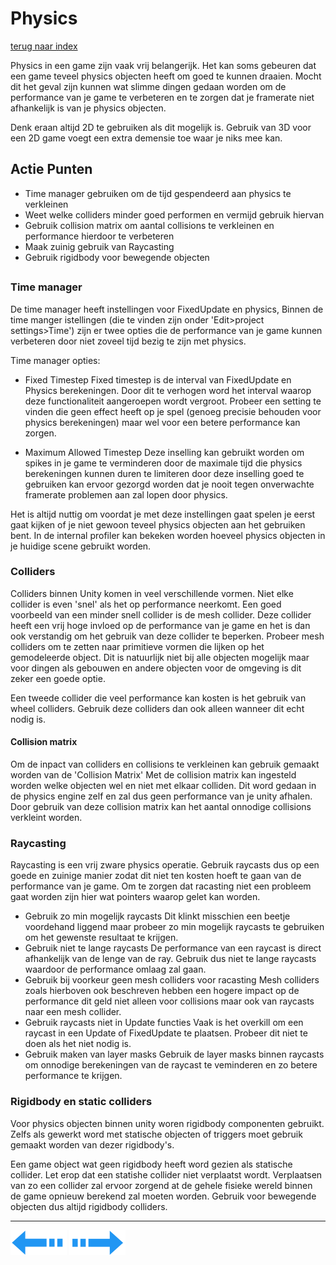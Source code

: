 # Physics
[terug naar index](/Index.md#unity-settings)  

Physics in een game zijn vaak vrij belangerijk. Het kan soms gebeuren dat een game teveel physics objecten heeft om goed te kunnen draaien. 
Mocht dit het geval zijn kunnen wat slimme dingen gedaan worden om de performance van je game te verbeteren en te zorgen dat je framerate 
niet afhankelijk is van je physics objecten. 

Denk eraan altijd 2D te gebruiken als dit mogelijk is. Gebruik van 3D voor een 2D game voegt een 
extra demensie toe waar je niks mee kan.  

## Actie Punten
* Time manager gebruiken om de tijd gespendeerd aan physics te verkleinen
* Weet welke colliders minder goed performen en vermijd gebruik hiervan
* Gebruik collision matrix om aantal collisions te verkleinen en performance hierdoor te verbeteren
* Maak zuinig gebruik van Raycasting
* Gebruik rigidbody voor bewegende objecten
##  

### Time manager  

De time manager heeft instellingen voor FixedUpdate en physics, Binnen de time manger istellingen (die te vinden zijn onder 'Edit>project settings>Time') 
zijn er twee opties die de performance van je game kunnen verbeteren door niet zoveel tijd bezig te zijn met physics.

Time manager opties:  
* Fixed Timestep
Fixed timestep is de interval van FixedUpdate en Physics berekeningen. Door dit te verhogen word het interval waarop deze functionaliteit aangeroepen 
wordt vergroot. Probeer een setting te vinden die geen effect heeft op je spel (genoeg precisie behouden voor physics berekeningen) maar wel voor
een betere performance kan zorgen.  

* Maximum Allowed Timestep
Deze inselling kan gebruikt worden om spikes in je game te verminderen door de maximale tijd die physics berekeningen kunnen duren te limiteren 
door deze inselling goed te gebruiken kan ervoor gezorgd worden dat je nooit tegen onverwachte framerate problemen aan zal lopen door physics.  

Het is altijd nuttig om voordat je met deze instellingen gaat spelen je eerst gaat kijken of je niet gewoon teveel physics objecten aan het gebruiken 
bent. In de internal profiler kan bekeken worden hoeveel physics objecten in je huidige scene gebruikt worden.  

### Colliders  

Colliders binnen Unity komen in veel verschillende vormen. Niet elke collider is even 'snel' als het op performance neerkomt. Een goed voorbeeld 
van een minder snell collider is de mesh collider. Deze collider heeft een vrij hoge invloed op de performance van je game en het is dan ook verstandig 
om het gebruik van deze collider te beperken. Probeer mesh colliders om te zetten naar primitieve vormen die lijken op het gemodeleerde object. Dit is 
natuurlijk niet bij alle objecten mogelijk maar voor dingen als gebouwen en andere objecten voor de omgeving is dit zeker een goede optie.  

Een tweede collider die veel performance kan kosten is het gebruik van wheel colliders. Gebruik deze colliders dan ook alleen wanneer dit echt nodig is.  

#### Collision matrix  

Om de inpact van colliders en collisions te verkleinen kan gebruik gemaakt worden van de 'Collision Matrix' Met de collision matrix kan ingesteld 
worden welke objecten wel en niet met elkaar colliden. Dit word gedaan in de physics engine zelf en zal dus geen performance van je unity afhalen. 
Door gebruik van deze collision matrix kan het aantal onnodige collisions verkleint worden.  

### Raycasting  

Raycasting is een vrij zware physics operatie. Gebruik raycasts dus op een goede en zuinige manier zodat dit niet ten kosten hoeft te gaan van de performance 
van je game. Om te zorgen dat racasting niet een probleem gaat worden zijn hier wat pointers waarop gelet kan worden.

* Gebruik zo min mogelijk raycasts
Dit klinkt misschien een beetje voordehand liggend maar probeer zo min mogelijk raycasts te gebruiken om het gewenste resultaat te krijgen.  
* Gebruik niet te lange raycasts
De performance van een raycast is direct afhankelijk van de lenge van de ray. Gebruik dus niet te lange raycasts waardoor de performance omlaag zal gaan.  
* Gebruik bij voorkeur geen mesh colliders voor racasting
Mesh colliders zoals hierboven ook beschreven hebben een hogere impact op de performance dit geld niet alleen voor collisions maar ook van raycasts naar een mesh collider.  
* Gebruik raycasts niet in Update functies
Vaak is het overkill om een raycast in een Update of FixedUpdate te plaatsen. Probeer dit niet te doen als het niet nodig is.  
* Gebruik maken van layer masks 
Gebruik de layer masks binnen raycasts om onnodige berekeningen van de raycast te veminderen en zo betere performance te krijgen.  

### Rigidbody en static colliders  

Voor physics objecten binnen unity woren rigidbody componenten gebruikt. Zelfs als gewerkt word met statische objecten of triggers moet gebruik 
gemaakt worden van dezer rigidbody's.  

Een game object wat geen rigidbody heeft word gezien als statische collider. Let erop dat een statishe collider niet verplaatst wordt. Verplaatsen 
van zo een collider zal ervoor zorgend at de gehele fisieke wereld binnen de game opnieuw berekend zal moeten worden. Gebruik voor bewegende objecten 
dus altijd rigidbody colliders.  

---
[![Last Page](/Afbeeldingen/Arrow_back_small.png)](/UnitySettings/Audio.md) [![Next Page](/Afbeeldingen/Arrow_next_small.png)](/UnitySettings/LightAndShadows.md)